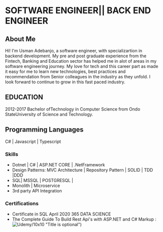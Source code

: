 # SOFTWARE ENGINEER|| BACK END ENGINEER

## About Me

Hi! I'm Usman Adebanjo, a software engineer, with specializartion in backend development.
My pre and post graduate experience from the Fintech, Banking and Education sector has helped me in alot of areas in my software engineering journey. My love for tech and this career part as made it easy for me to learn new technologies, best practices and recommendation from Senior colleagues in the industry as they unfold. I look forward to continue to grow in this fast paced industry.
## EDUCATION
2012-2017 Bachelor ofTechnology in Computer Science from Ondo StateUniversity of Science and Technology.

## Programming Languages
C# | Javascript | Typescript
### Skills
* Dotnet | C# | ASP.NET CORE | .NetFramework
* Design Patterns: MVC Architecture | Repository Pattern | SOLID | TDD |DDD
* SQL| MSSQL | POSTGRESQL | 
* Monolith | Microservice
* 3rd party API Integration

### Certifications
* Certificate in SQL April 2020 365 DATA SCIENCE
* The Complete Guide To Build Rest Api's with ASP.NET and C# Markup : ![Udemy](https://tinyurl.com/nvs5rbbh)/10x10 "Title is optional")


<!---
UsmanAdebanjo/UsmanAdebanjo is a ✨ special ✨ repository because its `README.md` (this file) appears on your GitHub profile.
You can click the Preview link to take a look at your changes.
--->
